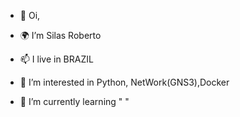 - 👋 Oi,

- 🌍 I’m Silas Roberto
- 📫 I live in BRAZIL
- 👀 I’m interested in Python, NetWork(GNS3),Docker
- 🌱 I’m currently learning "  "

<!---
RobertoSilas/RobertoSilas is a ✨ special ✨ repository because its `README.md` (this file) appears on your GitHub profile.
You can click the Preview link to take a look at your changes.
--->
